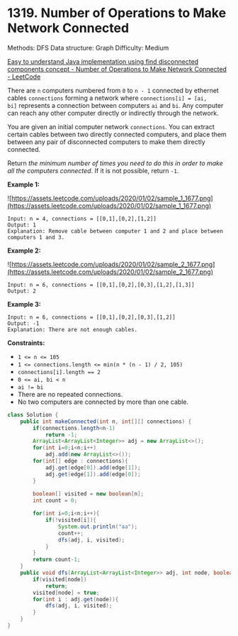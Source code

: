 # 1319. Number of Operations to Make Network Connected

Methods: DFS
Data structure: Graph
Difficulty: Medium

[Easy to understand Java implementation using find disconnected components concept - Number of Operations to Make Network Connected - LeetCode](https://leetcode.com/problems/number-of-operations-to-make-network-connected/solutions/1195926/easy-to-understand-java-implementation-using-find-disconnected-components-concept/?orderBy=most_votes)

There are `n` computers numbered from `0` to `n - 1` connected by ethernet cables `connections` forming a network where `connections[i] = [ai, bi]` represents a connection between computers `ai` and `bi`. Any computer can reach any other computer directly or indirectly through the network.

You are given an initial computer network `connections`. You can extract certain cables between two directly connected computers, and place them between any pair of disconnected computers to make them directly connected.

Return *the minimum number of times you need to do this in order to make all the computers connected*. If it is not possible, return `-1`.

**Example 1:**

![https://assets.leetcode.com/uploads/2020/01/02/sample_1_1677.png](https://assets.leetcode.com/uploads/2020/01/02/sample_1_1677.png)

```
Input: n = 4, connections = [[0,1],[0,2],[1,2]]
Output: 1
Explanation: Remove cable between computer 1 and 2 and place between computers 1 and 3.

```

**Example 2:**

![https://assets.leetcode.com/uploads/2020/01/02/sample_2_1677.png](https://assets.leetcode.com/uploads/2020/01/02/sample_2_1677.png)

```
Input: n = 6, connections = [[0,1],[0,2],[0,3],[1,2],[1,3]]
Output: 2

```

**Example 3:**

```
Input: n = 6, connections = [[0,1],[0,2],[0,3],[1,2]]
Output: -1
Explanation: There are not enough cables.

```

**Constraints:**

- `1 <= n <= 105`
- `1 <= connections.length <= min(n * (n - 1) / 2, 105)`
- `connections[i].length == 2`
- `0 <= ai, bi < n`
- `ai != bi`
- There are no repeated connections.
- No two computers are connected by more than one cable.

```java
class Solution {
    public int makeConnected(int n, int[][] connections) {
        if(connections.length<n-1)
            return -1;
        ArrayList<ArrayList<Integer>> adj = new ArrayList<>();
        for(int i=0;i<n;i++)
            adj.add(new ArrayList<>());
        for(int[] edge : connections){
            adj.get(edge[0]).add(edge[1]);
            adj.get(edge[1]).add(edge[0]);
        }
        
        boolean[] visited = new boolean[n];  
        int count = 0;

        for(int i=0;i<n;i++){
            if(!visited[i]){
                System.out.println("aa");
                count++;
                dfs(adj, i, visited);
            }
        }
        return count-1;
    }
    public void dfs(ArrayList<ArrayList<Integer>> adj, int node, boolean[] visited){
        if(visited[node])
            return;
        visited[node] = true;
        for(int i : adj.get(node)){
            dfs(adj, i, visited);
        }
    }
}
```